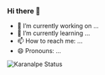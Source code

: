 ### Hi there 👋

- 🔭 I’m currently working on ...
- 🌱 I’m currently learning ...
- 📫 How to reach me: ...
- 😄 Pronouns: ...

![Karanalpe Status](https://github-readme-stats.vercel.app/api?username=WilliamAlves9&show_icons=true)

